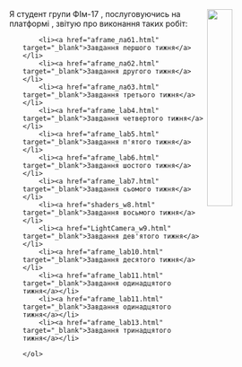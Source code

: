 <html>
<meta charset="UTF-8"/>
<script>
	whoami="Татаренко Анна Олексанрівна"
</script>
<title>Персональна сторінка студента</title>
<body>
	<img src="foto.jpg" width="30%" align="right"/>
	Я студент групи ФІм-17 <script> document.write(whoami);</script>, послуговуючись<script>document.write(navigator.userAgent);</script> на платформі <script>document.write(navigator.platform)</script>, звітую про виконання таких робіт:
	<ol>

		<li><a href="aframe_лаб1.html" target="_blank">Завдання першого тижня</a></li>
		<li><a href="aframe_лаб2.html" target="_blank">Завдання другого тижня</a></li>
		<li><a href="aframe_лаб3.html" target="_blank">Завдання третього тижня</a></li>
		<li><a href="aframe_lab4.html" target="_blank">Завдання четвертого тижня</a></li>
		<li><a href="aframe_lab5.html" target="_blank">Завдання п'ятого тижня</a></li>
		<li><a href="aframe_lab6.html" target="_blank">Завдання шостого тижня</a></li>
		<li><a href="aframe_lab7.html" target="_blank">Завдання сьомого тижня</a></li>
		<li><a href="shaders_w8.html" target="_blank">Завдання восьмого тижня</a></li>
		<li><a href="LightCamera_w9.html" target="_blank">Завдання дев'ятого тижня</a></li>
		<li><a href="aframe_lab10.html" target="_blank">Завдання десятого тижня</a></li>
		<li><a href="aframe_lab11.html" target="_blank">Завдання одинадцятого тижня</a></li>
		<li><a href="aframe_lab11.html" target="_blank">Завдання одинадцятого тижня</a></li>
		<li><a href="aframe_lab13.html" target="_blank">Завдання тринадцятого тижня</a></li>

	</ol>
</body>
</html>

